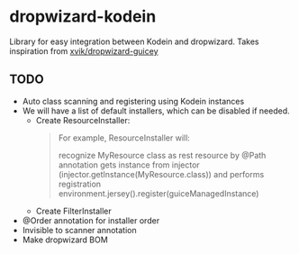 # dropwizard-kodein

Library for easy integration between Kodein and dropwizard.
Takes inspiration from [xvik/dropwizard-guicey](https://github.com/xvik/dropwizard-guicey)



## TODO
- Auto class scanning and registering using Kodein instances
- We will have a list of default installers, which can be disabled if needed.
  - Create ResourceInstaller:
    > For example, ResourceInstaller will:
    >
    > recognize MyResource class as rest resource by @Path annotation
    > gets instance from injector (injector.getInstance(MyResource.class)) and performs registration environment.jersey().register(guiceManagedInstance)
  - Create FilterInstaller
- @Order annotation for installer order
- Invisible to scanner annotation
- Make dropwizard BOM
